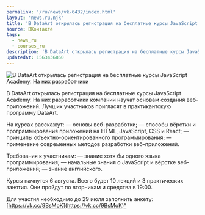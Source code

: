 ```yaml
---
permalink: '/ru/news/vk-6432/index.html'
layout: 'news.ru.njk'
title: 'В DataArt открылась регистрация на бесплатные курсы JavaScript Academy.'
source: ВКонтакте
tags:
  - news_ru
  - courses_ru
description: 'В DataArt открылась регистрация на бесплатные курсы JavaScript Academy.'
updatedAt: 1563436860
---
```

![В DataArt открылась регистрация на бесплатные курсы JavaScript Academy. На них разработчики](https://sun9-60.userapi.com/impf/c855620/v855620955/9c046/XeX5F5RiZbs.jpg?size=1280x847&quality=96&sign=977c44237b5f2e78a5488c6098fcfe32&c_uniq_tag=8uuMvfat7ZVMm1x8zPy4jff3FBYADKz4DNmon9BbdfA&type=album)

В DataArt открылась регистрация на бесплатные курсы JavaScript Academy. На них разработчики компании научат основам создания веб-приложений. Лучших участников пригласят в практикантскую программу DataArt.

На курсах расскажут:
— основы веб-разработки;
— способы вёрстки и программирования приложений на HTML, JavaScript, CSS и React;
— принципы объектно-ориентированного программирования;
— применение современных методов разработки веб-приложений.

Требования к участникам:
— знание хотя бы одного языка программирования;
— начальные знания о JavaScript и вёрстке веб-приложений;
— знание английского.

Курсы начнутся 6 августа. Всего будет 10 лекций и 3 практических занятия. Они пройдут по вторникам и средства в 19:00.

Для участия необходимо до 29 июля заполнить анкету: [https://vk.cc/9BsMoK](https://vk.cc/9BsMoK)⁸
